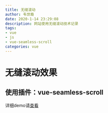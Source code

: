```yaml
---
title: 无缝滚动
author: 韦世裔
date: 2020-1-14 23:29:08
description: 网站使用无缝滚动技术记录
tags: 
- vue 
- js 
- vue-seamless-scroll
categories: vue
---
```

# 无缝滚动效果

## 使用插件：vue-seamless-scroll

详细demo请[查看](https://chenxuan0000.github.io/component-document/index_prod.html#/component/seamless-default)

